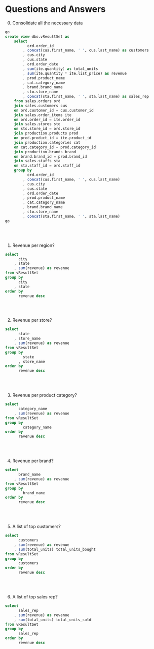 # Questions and Answers

0. Consolidate all the necessary data
```sql
go
create view dbo.vResultSet as
	select
		  ord.order_id
		, concat(cus.first_name, ' ', cus.last_name) as customers
		, cus.city
		, cus.state
		, ord.order_date
		, sum(ite.quantity) as total_units
		, sum(ite.quantity * ite.list_price) as revenue
		, prod.product_name
		, cat.category_name
		, brand.brand_name
		, sto.store_name
		, concat(sta.first_name, ' ', sta.last_name) as sales_rep
	from sales.orders ord
	join sales.customers cus
	on ord.customer_id = cus.customer_id
	join sales.order_items ite
	on ord.order_id = ite.order_id
	join sales.stores sto
	on sto.store_id = ord.store_id
	join production.products prod
	on prod.product_id = ite.product_id
	join production.categories cat
	on cat.category_id = prod.category_id
	join production.brands brand
	on brand.brand_id = prod.brand_id
	join sales.staffs sta
	on sta.staff_id = ord.staff_id
	group by
		  ord.order_id
		, concat(cus.first_name, ' ', cus.last_name)
		, cus.city
		, cus.state
		, ord.order_date
		, prod.product_name
		, cat.category_name
		, brand.brand_name
		, sto.store_name
		, concat(sta.first_name, ' ', sta.last_name)
go
```
<br>
<br>

1. Revenue per region?
```sql
select
	  city
	, state
	, sum(revenue) as revenue
from vResultSet
group by
	  city
	, state
order by
	  revenue desc
```
<br>
<br>

2. Revenue per store?
```sql
select
	  state
	, store_name
	, sum(revenue) as revenue
from vResultSet
group by
	    state
	  , store_name
order by
	  revenue desc
```
<br>
<br>

3. Revenue per product category?
```sql
select
	  category_name
	, sum(revenue) as revenue
from vResultSet
group by
	    category_name
order by
	  revenue desc
```
<br>
<br>

4. Revenue per brand?
```sql
select
	  brand_name
	, sum(revenue) as revenue
from vResultSet
group by
	    brand_name
order by
	  revenue desc
```
<br>
<br>

5. A list of top customers?
```sql
select
	  customers
	, sum(revenue) as revenue
	, sum(total_units) total_units_bought
from vResultSet
group by
	  customers
order by
	  revenue desc
```
<br>
<br>

6. A list of top sales rep?
```sql
select
	  sales_rep
	, sum(revenue) as revenue
	, sum(total_units) total_units_sold
from vResultSet
group by
	  sales_rep
order by
	  revenue desc
```
